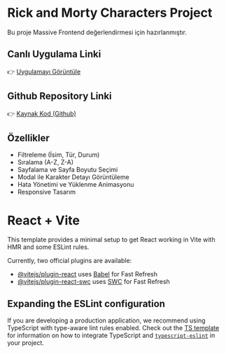 # Rick and Morty Characters Project

Bu proje Massive Frontend değerlendirmesi için hazırlanmıştır.

## Canlı Uygulama Linki

👉 [Uygulamayı Görüntüle](https://rick-morty-characters-psi.vercel.app)

## Github Repository Linki

👉 [Kaynak Kod (Github)](https://github.com/suheylaikbalcime/rick-morty-characters)

## Özellikler

- Filtreleme (İsim, Tür, Durum)
- Sıralama (A-Z, Z-A)
- Sayfalama ve Sayfa Boyutu Seçimi
- Modal ile Karakter Detayı Görüntüleme
- Hata Yönetimi ve Yüklenme Animasyonu
- Responsive Tasarım

# React + Vite

This template provides a minimal setup to get React working in Vite with HMR and some ESLint rules.

Currently, two official plugins are available:

- [@vitejs/plugin-react](https://github.com/vitejs/vite-plugin-react/blob/main/packages/plugin-react) uses [Babel](https://babeljs.io/) for Fast Refresh
- [@vitejs/plugin-react-swc](https://github.com/vitejs/vite-plugin-react/blob/main/packages/plugin-react-swc) uses [SWC](https://swc.rs/) for Fast Refresh

## Expanding the ESLint configuration

If you are developing a production application, we recommend using TypeScript with type-aware lint rules enabled. Check out the [TS template](https://github.com/vitejs/vite/tree/main/packages/create-vite/template-react-ts) for information on how to integrate TypeScript and [`typescript-eslint`](https://typescript-eslint.io) in your project.
